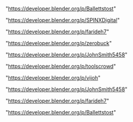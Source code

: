"https://developer.blender.org/p/Ballettstost"

"https://developer.blender.org/p/SPINXDigital"

"https://developer.blender.org/p/farideh7"

"https://developer.blender.org/p/zerobuck"

"https://developer.blender.org/p/JohnSmith5458"

"https://developer.blender.org/p/toolscrowd"

 
"https://developer.blender.org/p/vijoh"


"https://developer.blender.org/p/JohnSmith5458"


"https://developer.blender.org/p/farideh7"


"https://developer.blender.org/p/Ballettstost"


 
